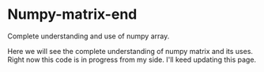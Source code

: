 # Numpy-matrix-end
Complete understanding and use of numpy array.


Here we will see the complete understanding of numpy matrix and its uses.
Right now this code is in progress from my side.
I'll keed updating this page.
